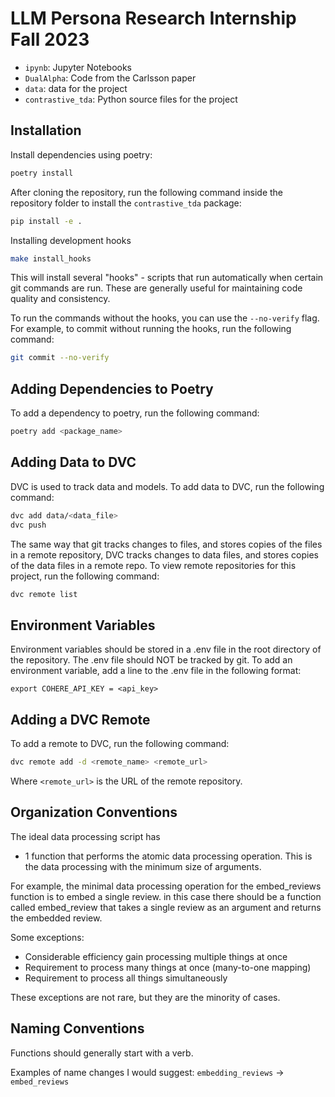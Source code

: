 # LLM Persona Research Internship Fall 2023

- `ipynb`: Jupyter Notebooks
- `DualAlpha`: Code from the Carlsson paper
- `data`: data for the project
- `contrastive_tda`: Python source files for the project

## Installation

Install dependencies using poetry:

```bash
poetry install
```

After cloning the repository, run the following command inside the repository folder to install the `contrastive_tda` package:

```bash
pip install -e .
```

Installing development hooks

```bash
make install_hooks
```

This will install several "hooks" - scripts that run automatically when certain git commands are run.
These are generally useful for maintaining code quality and consistency. 

To run the commands without the hooks, you can use the `--no-verify` flag. For example, to commit without running the hooks, run the following command:

```bash
git commit --no-verify
```

## Adding Dependencies to Poetry

To add a dependency to poetry, run the following command:

```bash
poetry add <package_name>
```

## Adding Data to DVC

DVC is used to track data and models. To add data to DVC, run the following command:

```bash
dvc add data/<data_file>
dvc push
```

The same way that git tracks changes to files, and stores copies of the files in a remote repository, DVC tracks changes to data files, and stores copies of the data files in a remote repo. To view remote repositories for this project, run the following command:

```bash
dvc remote list
```    

## Environment Variables

Environment variables should be stored in a .env file in the root directory of the repository. 
The .env file should NOT be tracked by git. 
To add an environment variable, add a line to the .env file in the following format:

```
export COHERE_API_KEY = <api_key>
```

## Adding a DVC Remote

To add a remote to DVC, run the following command:

```bash
dvc remote add -d <remote_name> <remote_url>
```

Where `<remote_url>` is the URL of the remote repository. 

## Organization Conventions

The ideal data processing script has 
- 1 function that performs the atomic data processing operation. This is the data processing with the minimum size of arguments.

For example, the minimal data processing operation for the embed_reviews function is to embed a single review. in this case there should be a function called embed_review that takes a single review as an argument and returns the embedded review.

Some exceptions:
- Considerable efficiency gain processing multiple things at once
- Requirement to process many things at once (many-to-one mapping)
- Requirement to process all things simultaneously

These exceptions are not rare, but they are the minority of cases.

## Naming Conventions

Functions should generally start with a verb.

Examples of name changes I would suggest:
`embedding_reviews` -> `embed_reviews`
